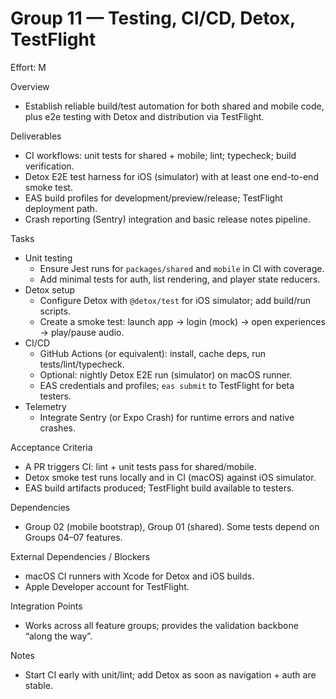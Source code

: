 # Group 11 — Testing, CI/CD, Detox, TestFlight

Effort: M

Overview
- Establish reliable build/test automation for both shared and mobile code, plus e2e testing with Detox and distribution via TestFlight.

Deliverables
- CI workflows: unit tests for shared + mobile; lint; typecheck; build verification.
- Detox E2E test harness for iOS (simulator) with at least one end-to-end smoke test.
- EAS build profiles for development/preview/release; TestFlight deployment path.
- Crash reporting (Sentry) integration and basic release notes pipeline.

Tasks
- Unit testing
  - Ensure Jest runs for `packages/shared` and `mobile` in CI with coverage.
  - Add minimal tests for auth, list rendering, and player state reducers.
- Detox setup
  - Configure Detox with `@detox/test` for iOS simulator; add build/run scripts.
  - Create a smoke test: launch app → login (mock) → open experiences → play/pause audio.
- CI/CD
  - GitHub Actions (or equivalent): install, cache deps, run tests/lint/typecheck.
  - Optional: nightly Detox E2E run (simulator) on macOS runner.
  - EAS credentials and profiles; `eas submit` to TestFlight for beta testers.
- Telemetry
  - Integrate Sentry (or Expo Crash) for runtime errors and native crashes.

Acceptance Criteria
- A PR triggers CI: lint + unit tests pass for shared/mobile.
- Detox smoke test runs locally and in CI (macOS) against iOS simulator.
- EAS build artifacts produced; TestFlight build available to testers.

Dependencies
- Group 02 (mobile bootstrap), Group 01 (shared). Some tests depend on Groups 04–07 features.

External Dependencies / Blockers
- macOS CI runners with Xcode for Detox and iOS builds.
- Apple Developer account for TestFlight.

Integration Points
- Works across all feature groups; provides the validation backbone “along the way”.

Notes
- Start CI early with unit/lint; add Detox as soon as navigation + auth are stable.

